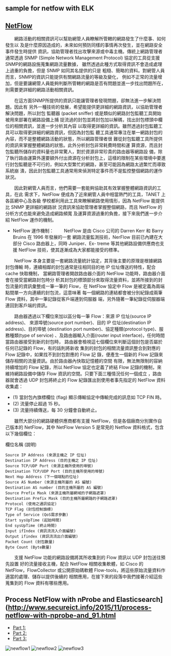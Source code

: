 ## sample for netfow with ELK

## [NetFlow](http://blog.xuite.net/vulcan.lee/it/3398786-NetFlow與網管之關係與應用)

　　網路活動的相關資訊可以幫助網管人員瞭解所管轄的網路發生了什麼事、如何發生以 及是什麼原因造成的，未來如何預防同樣的事情再次發生，並在網路安全事件發生時提供 資訊，協助管理者找出攻擊來源或中毒主機。傳統上網路管理者通常透過 SNMP (Simple Network Management Protocol) 協定的工具從支援SNMP的網路設施蒐集網路流量數據， 雖然透過此種方式取得資訊不會造成處理上過重的負擔，但是 SNMP 如同其名提供的只是 粗糙、簡略的資料。對網管人員而言，SNMP的資訊只能提供有關網路流量的等級及變化， 例如不正常的流量增加，但是要讓網管人員能夠判斷所管轄的網路是否有問題並進一步找出問題所在，則需要更詳細的網路活動相關資訊。

　　在這方面SNMP所提供的資訊只能讓管理者發現問題，卻無法進一步解決問題。因此有 另外一種技術的發展，希望能提供更詳細的網路資訊，以協助管理者解決問題，所以封包 監聽器 (packet sniffer) 或是類似的網路封包監聽工具開始被用來部署在網路設備上捕 捉流過的封包並將封包加以解碼，找出封包標頭中欄位的相關資訊，並進一步分析其內容 以取得更詳細的資訊。雖然透過封包監聽工具可以取得更詳細的網路資訊，但因為封包監 聽工具通常專注在單一網路封包的內容，而不是整體網路活動的狀態，所以網路管理者很 難從封包監聽工具所提供的資訊來掌握整體網路的狀態。此外分析封包非常耗費時間和運 算資源，而且封包監聽所儲存的資料量也非常驚人，對於資源非常珍貴的路由器等網路設 備，除了執行路由運算外還要額外付出資源在分析封包上，這樣的限制在某些環境中要進 行封包監聽是不可行的，例如大型繁忙的網路，甚至可能因為網路太過繁忙而導致系統崩 潰，因此封包監聽工具通常用來偵測特定事件而不是監控整個網路的運作狀況。

　　因此對網管人員而言，他們需要一套能夠協助其有效掌握整體網路資訊的工具，在此 需求下，NetFlow 便成為了近來網管人員中相當熱門的工具，TANET 上各區網中心及各級 學校都利用此工具來瞭解網路使用情形，因為 NetFlow 能提供比 SNMP 更詳細的網路狀 況資訊來協助管理者掌握整個網路，而且 NetFlow 的分析方式也能來避免造成網路頻寬 及運算資源過重的負擔，接下來我們進一步介紹 NetFlow 運作的機制。

- NetFlow 運作機制：
　　NetFlow 是由 Cisco 公司的 Darren Kerr 和 Barry Bruins 在 1996 年發展的一套 網路流量監測技術，NerFlow 目前已內建在大部分 Cisco 路由器上，同時 Juniper、Ex- treme 等其他網路設備供應商也支援 NetFlow 技術，使其逐漸成為大家都能接受的標準。 

　　NetFlow 本身主要是一套網路流量統計協定，其背後主要的原理是根據網路封包傳輸 時，連續相鄰的封包通常是往相同目的地 IP 位址傳送的特性，配合 cache 快取機制， 當網路管理者開啟路由器介面的 NetFlow 功能時，路由器介面會在接受當網路封包時分 析其封包的標頭部分來取得流量資料，並將所接到的封包流量的資訊彙整成一筆一筆的 Flow，在 NetFlow 協定中 Flow 是被定義為兩端點間單一方向連續的封包流，這意味著 每一個網路的連結都會被分別紀錄成兩筆 Flow 資料，其中一筆記錄從客戶端連到伺服器 端，另外隨著一筆紀錄從伺服器端連回到客戶端的資訊。

　　路由器透過以下欄位來加以區分每一筆 Flow：來源 IP 位址(source IP address)、 來源埠號(source port number)、目的 IP 位址(destination IP address)、目的埠號 (destination port number)、協定種類(protocol type)、服務種類(type of service) 、及路由器輸入介面(router input interface)，任何時間當路由器接受到新的封包時， 路由器會檢視這七個欄位來判斷這個封包是否屬於任何已記錄的 Flow，有的話則將新收 集到的封包的相關流量資訊整合到對應的 Flow 記錄中，如果找不到封包對應的 Flow 記 錄，便產生一個新的 Flow 記錄來儲存相關的流量資訊。由於路由器內快取記憶體的空間 有限，無法無限制的容納持續增加的 Flow 紀錄，所以 NetFlow 協定也定義了終結 Flow 記錄的機制，來維持網路設備中儲存 Flow 資訊的空間。只要下面三種情況任何一個成立 ，路由器就會透過 UDP 封包將終止的 Flow 紀錄匯出到使用者事先指定的 NetFlow 資料 收集處：
 - (1) 當封包內旗標欄位 (flag) 顯示傳輸協定中傳輸完成的訊息如 TCP FIN 時。
 - (2) 流量停止超過 15 秒。
 - (3) 流量持續傳送，每 30 分鐘會自動終止。

　　雖然大部分的網路硬體供應商都有支援 NetFlow，但是各個廠商分別實作自己版本的 NetFlow，其中 NetFlow Version 5 是常見的 Netflow 資料格式，包含以下幾個欄位：

欄位名稱 (說明)
```
Source IP Address (來源主機之 IP 位址)
Destination IP Address (目的主機之 IP 位址)
Source TCP/UDP Port (來源主機所使用的埠號)
Destination TCP/UDP Port (目的主機所使用的埠號)
Next Hop Address (下一個端點的位址)
Source AS Number (來源主機所屬的 AS 編號)
Destination AS number (目的主機所屬的 AS 編號)
Source Prefix Mask (來源主機所屬網域的子網路遮罩)
Destination Prefix Mask (目的主機所屬網路的子網路遮罩)
Protocol (使用之通訊協定)
TCP Flag (封包控制旗標)
Type of Service (QoS需求參數)
Start sysUpTime (起始時間)
End sysUpTime (終止時間)
Input ifIndex (資訊流流入介面編號)
Output ifindex (資訊流流出介面編號)
Packet Count (封包數量)
Byte Count (Byte數量)
```

　　支援 NetFlow 功能的網路設備將其所收集到的 Flow 資訊以 UDP 封包送往預先設置 好的流量接收主機，配合 NetFlow 相關收集軟體，如 Cisco 的 NetFlow，FlowCollector 或公開原始碼軟體 Flow-tools，將這些原始流量資料作適當的處理、儲存以提供後續的 相關應用，在接下來的段落中我們接著介紹這些蒐集到的 Flow 資料有哪些應用。


## Process NetFlow with nProbe and Elasticsearch](http://www.secureict.info/2015/11/process-netflow-with-nprobe-and_91.html
- [Part 1:](http://www.secureict.info/2015/11/process-netflow-with-nprobe-and.html)
- [Part 2:](http://www.secureict.info/2015/11/process-netflow-with-nprobe-and_13.html)
- [Part 3:](http://www.secureict.info/2015/11/process-netflow-with-nprobe-and_91.html)

![newflow1](http://2.bp.blogspot.com/-VFyW5YRv12M/Vkgv9NNp9BI/AAAAAAABBjg/iHkXDZb8-zs/s1600/2015-11-14%2B23_10_41-Discover%2B-%2BKibana.jpg)
![newflow2](http://3.bp.blogspot.com/-1AoD3NHgb9E/VkWicfjrHzI/AAAAAAABBcs/xzssLNlFuOI/s640/netflow01.jpg)
![newflow3](http://1.bp.blogspot.com/-H-MYESxr1AA/Vj3HlQNflJI/AAAAAAABBWs/LzGU4LPA6TM/s640/ELK%2BNetflow%2BProcessing.png)
